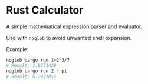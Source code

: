 # Rust Calculator
A simple mathematical expression parser and evaluator.

Use with `noglob` to avoid unwanted shell expansion.

Example:
```bash
noglob cargo run 1+2*3/7
# Result: 1.8571429
noglob cargo run 2 * pi
# Result: 6.2831855
```